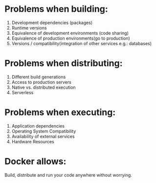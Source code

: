 # Problems when building:

1. Development dependencies (packages)
2. Runtime versions
3. Equivalence of development environments (code sharing)
4. Equivalence of production environments(go to production)
5. Versions / compatibility(integration of other services e.g.: databases)

# Problems when distributing:

1. Different build generations
2. Access to production servers
3. Native vs. distributed execution
4. Serverless

# Problems when executing:

1. Application dependencies
2. Operating System Compatibility
3. Availability of external services
4. Hardware Resources

# Docker allows:

Build, distribute and run your code anywhere without worrying.